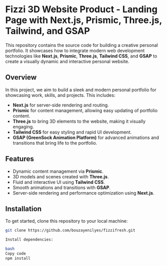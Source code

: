 # Fizzi 3D Website Product - Landing Page with Next.js, Prismic, Three.js, Tailwind, and GSAP

This repository contains the source code for building a creative personal portfolio. It showcases how to integrate modern web development technologies like **Next.js**, **Prismic**, **Three.js**, **Tailwind CSS**, and **GSAP** to create a visually dynamic and interactive personal website.

## Overview

In this project, we aim to build a sleek and modern personal portfolio for showcasing work, skills, and projects. This includes:
- **Next.js** for server-side rendering and routing.
- **Prismic** for content management, allowing easy updating of portfolio content.
- **Three.js** to bring 3D elements to the website, making it visually engaging.
- **Tailwind CSS** for easy styling and rapid UI development.
- **GSAP (GreenSock Animation Platform)** for advanced animations and transitions that bring life to the portfolio.

## Features

- Dynamic content management via **Prismic**.
- 3D models and scenes created with **Three.js**.
- Fluid and interactive UI using **Tailwind CSS**.
- Smooth animations and transitions with **GSAP**.
- Server-side rendering and performance optimization using **Next.js**.

## Installation

To get started, clone this repository to your local machine:

```bash
git clone https://github.com/bouzayenilyes/fizzifresh.git

Install dependencies:

bash
Copy code
npm install


